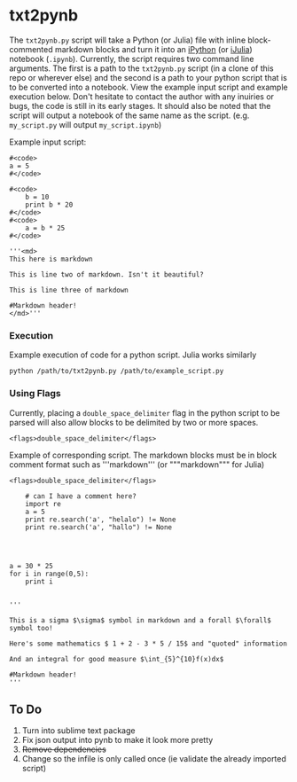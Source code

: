# txt2pynb

The `txt2pynb.py` script will take a Python (or Julia) file with inline block-commented markdown blocks and turn it into an [iPython](http://ipython.org/notebook.html) (or [iJulia](https://github.com/JuliaLang/IJulia.jl)) notebook (`.ipynb`). Currently, the script requires two command line arguments. The first is a path to the `txt2pynb.py` script (in a clone of this repo or wherever else) and the second is a path to your python script that is to be converted into a notebook. View the example input script and example execution below. Don't hesitate to contact the author with any inuiries or bugs, the code is still in its early stages. It should also be noted that the script will output a notebook of the same name as the script. (e.g. `my_script.py` will output `my_script.ipynb`)

Example input script:
```
#<code>
a = 5
#</code>

#<code>
	b = 10
	print b * 20
#</code>
#<code>
	a = b * 25
#</code>

'''<md>
This here is markdown

This is line two of markdown. Isn't it beautiful?

This is line three of markdown

#Markdown header! 
</md>'''
```

### Execution 
Example execution of code for a python script. Julia works similarly

`python /path/to/txt2pynb.py /path/to/example_script.py`

### Using Flags
Currently, placing a ```double_space_delimiter``` flag in the python script to be parsed will also allow blocks to be delimited by two or more spaces. 

    <flags>double_space_delimiter</flags>

Example of corresponding script. The markdown blocks must be in block comment format such as '''markdown'''  (or """markdown""" for Julia) 

```
<flags>double_space_delimiter</flags>

	# can I have a comment here?
	import re
	a = 5
	print re.search('a', "helalo") != None
	print re.search('a', "hallo") != None




a = 30 * 25
for i in range(0,5):
	print i


'''

This is a sigma $\sigma$ symbol in markdown and a forall $\forall$ symbol too!

Here's some mathematics $ 1 + 2 - 3 * 5 / 15$ and "quoted" information

And an integral for good measure $\int_{5}^{10}f(x)dx$

#Markdown header! 
'''
```

To Do
-----
1. Turn into sublime text package
2. Fix json output into pynb to make it look more pretty
3. ~~Remove dependencies~~
4. Change so the infile is only called once (ie validate the already imported script) 
